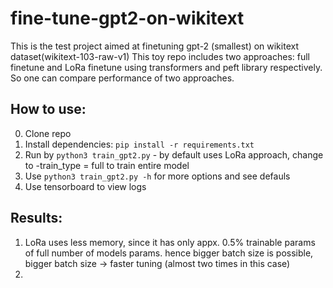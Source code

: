 # fine-tune-gpt2-on-wikitext
This is the test project aimed at finetuning gpt-2 (smallest) on wikitext dataset(wikitext-103-raw-v1)
This toy repo includes two approaches: full finetune and LoRa finetune using transformers and peft library respectively. 
So one can compare performance of two approaches. 
## How to use:
0. Clone repo
1. Install dependencies: `pip install -r requirements.txt`
2. Run by `python3 train_gpt2.py`  - by default uses LoRa approach, change to  -train_type = full to train entire model
3. Use `python3 train_gpt2.py -h` for more options and see defauls
4. Use tensorboard to view logs
## Results:
1. LoRa uses less memory, since it has only appx. 0.5%  trainable params of full number of models params.  hence bigger batch size is possible, bigger batch size -> faster tuning (almost two times in this case)
2. 
      
